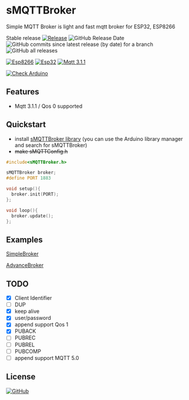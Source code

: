 # sMQTTBroker

Simple MQTT Broker is light and fast mqtt broker for ESP32, ESP8266

Stable release [![Release](https://img.shields.io/github/v/release/terrorsl/sMQTTBroker)](https://github.com/terrorsl/sMQTTBroker/releases/latest)
![GitHub Release Date](https://img.shields.io/github/release-date/terrorsl/sMQTTBroker)
![GitHub commits since latest release (by date) for a branch](https://img.shields.io/github/commits-since/terrorsl/sMQTTBroker/latest)
![GitHub all releases](https://img.shields.io/github/downloads/terrorsl/sMQTTBroker/total)

[![Esp8266](https://img.shields.io/badge/platform-ESP8266-green)](https://www.espressif.com/en/products/socs/esp8266)
[![Esp32](https://img.shields.io/badge/platform-ESP32-green)](https://www.espressif.com/en/products/socs/esp32)
[![Mqtt 3.1.1](https://img.shields.io/badge/Mqtt-%203.1.1-yellow)](https://docs.oasis-open.org/mqtt/mqtt/v3.1.1/errata01/os/mqtt-v3.1.1-errata01-os-complete.html#_Toc442180822)

[![Check Arduino](https://github.com/terrorsl/sMQTTBroker/actions/workflows/checkarduino.yml/badge.svg?branch=main)](https://github.com/terrorsl/sMQTTBroker/actions/workflows/checkarduino.yml)

## Features

- Mqtt 3.1.1 / Qos 0 supported

## Quickstart

* install [sMQTTBroker library](https://github.com/terrorsl/sMQTTBroker)
  (you can use the Arduino library manager and search for sMQTTBroker)
* ~~make sMQTTConfig.h~~

```c++
#include<sMQTTBroker.h>
```
```c++
sMQTTBroker broker;
#define PORT 1883
```
```c++
void setup(){
  broker.init(PORT);
};
```
```c++
void loop(){
  broker.update();
};
```

## Examples
[SimpleBroker](https://github.com/terrorsl/sMQTTBroker/examples/simplebroker)

[AdvanceBroker](https://github.com/terrorsl/sMQTTBroker/examples/simplebroker)

## TODO

* [x] Client Identifier
* [ ] DUP
* [x] keep alive
* [x] user/password
* [x] append support Qos 1
* [x] PUBACK
* [ ] PUBREC
* [ ] PUBREL
* [ ] PUBCOMP
* [ ] append support MQTT 5.0

## License
[![GitHub](https://img.shields.io/github/license/terrorsl/sMQTTBroker)](https://github.com/terrorsl/sMQTTBroker/blob/main/LICENSE)
